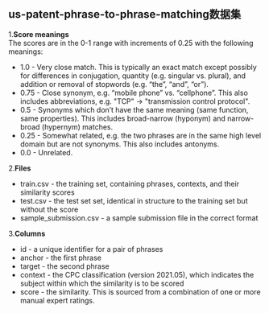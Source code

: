 ## us-patent-phrase-to-phrase-matching数据集

1.**Score meanings**\
The scores are in the 0-1 range with increments of 0.25 with the following meanings:
  - 1.0 - Very close match. This is typically an exact match except possibly for differences in conjugation, quantity (e.g. singular vs. plural), and addition or removal of stopwords (e.g. “the”, “and”, “or”).
  - 0.75 - Close synonym, e.g. “mobile phone” vs. “cellphone”. This also includes abbreviations, e.g. "TCP" -> "transmission control protocol".
  - 0.5 - Synonyms which don’t have the same meaning (same function, same properties). This includes broad-narrow (hyponym) and narrow-broad (hypernym) matches.
  - 0.25 - Somewhat related, e.g. the two phrases are in the same high level domain but are not synonyms. This also includes antonyms.
  - 0.0 - Unrelated.

2.**Files**
  - train.csv - the training set, containing phrases, contexts, and their similarity scores
  - test.csv - the test set set, identical in structure to the training set but without the score
  - sample_submission.csv - a sample submission file in the correct format

3.**Columns**
  - id - a unique identifier for a pair of phrases
  - anchor - the first phrase
  - target - the second phrase
  - context - the CPC classification (version 2021.05), which indicates the subject within which the similarity is to be scored
  - score - the similarity. This is sourced from a combination of one or more manual expert ratings.
